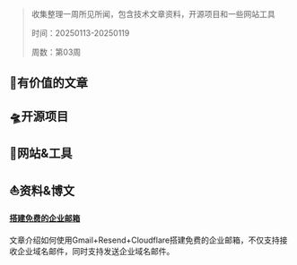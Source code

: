 >收集整理一周所见所闻，包含技术文章资料，开源项目和一些网站工具
>
>时间：20250113-20250119
>
>周数：第03周

## 📜有价值的文章

## 🛸开源项目

## 🚀网站&工具

## ⛵资料&博文

#### [搭建免费的企业邮箱](https://javayhu.com/da-jian-mian-fei-de-qi-ye-you-xiang-gmail-resend-cloudflare/)

文章介绍如何使用Gmail+Resend+Cloudflare搭建免费的企业邮箱，不仅支持接收企业域名邮件，同时支持发送企业域名邮件。
